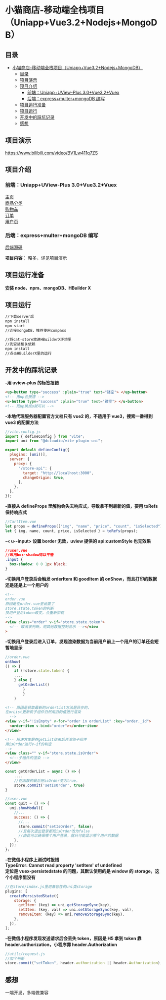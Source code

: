 # 小猫商店-移动端全栈项目（Uniapp+Vue3.2+Nodejs+MongoDB）

## 目录

- [小猫商店-移动端全栈项目（Uniapp+Vue3.2+Nodejs+MongoDB）](#小猫商店-移动端全栈项目uniappvue32nodejsmongodb)
  - [目录](#目录)
  - [项目演示 ](#项目演示-)
  - [项目介绍 ](#项目介绍-)
    - [前端：Uniapp+UView-Plus 3.0+Vue3.2+Vuex](#前端uniappuview-plus-30vue32vuex)
    - [后端：express+multer+mongoDB 编写](#后端expressmultermongodb-编写)
  - [项目运行准备 ](#项目运行准备-)
  - [项目运行 ](#项目运行-)
  - [开发中的踩坑记录 ](#开发中的踩坑记录-)
  - [感想 ](#感想-)

## 项目演示 <a name = "demo"></a>

https://www.bilibili.com/video/BV1Lw411q7ZS

## 项目介绍 <a name = "about"></a>

### 前端：Uniapp+UView-Plus 3.0+Vue3.2+Vuex

[主页](pages/index/index.vue)  
[商品分类](pages/search/search.vue)  
[购物车](pages/cart/cart.vue)  
[订单](pages/order/order.vue)  
[用户页](pages/user/user.vue)

### 后端：express+multer+mongoDB 编写

[后端源码](https://github.com/luzhonglian/pretty-cat/tree/main/server)

**项目内容**： 略多，详见项目演示

## 项目运行准备 <a name = "getting_started"></a>

**安装 node、npm、mongoDB、HBuilder X**

## 项目运行 <a name = "usage"></a>

```cmd
//下载server后
npm install
npm start
//连接mongoDB，推荐使用compass

//将cat-store放进HBuilderX环境里
//先安装相关依赖
npm install
//点击HBuilderX里的运行
```

## 开发中的踩坑记录 <a name = "bug"></a>

**-用 uview-plus 的标签报错**

```html
<up-button type="success" :plain="true" text="镂空"> </up-button>
<!-- 用up会报错 -->
<u-button type="success" :plain="true" text="镂空"> </u-button>
<!-- 把up换成u就可以 -->
```

**-本地代理服务器配置官方文档只有 vue2 的，不适用于 vue3，搜索一番得到 vue3 的配置方法**

```javascript
//vite.config.js
import { defineConfig } from "vite";
import uni from "@dcloudio/vite-plugin-uni";

export default defineConfig({
  plugins: [uni()],
  server: {
    proxy: {
      "/store-api": {
        target: "http://localhost:3000",
        changeOrigin: true,
      },
    },
  },
});
```

**-直接从 defineProps 里解构会失去响应式，导致拿不到最新的值，要用 toRefs 保持响应式**

```javascript
//CartItem.vue
let props = defineProps(["img", "name", "price", "count", "isSelected"]);
let { img, name, count, price, isSelected } = toRefs(props);
```

**-< u--input> 设置 border 无效，uview 提供的 api:customStyle 也无效果**

```css
//user.vue
//改用box-shadow得以平替
.input {
  box-shadow: 0 0 1px black;
}
```

**-切换用户登录后会触发 orderItem 和 goodItem 的 onShow，而且打印的数据还是还是上一个用户的**

```html
<!-- 
order.vue
原因是在order.vue里设置了
store.state.token的判断 
换用户登后token改变，会重新加载
-->
<view class="order" v-if="store.state.token">
  <!-- 取消该判断，用其他数据控制显示 --></view
>
```

**-切换用户登录后进入订单，发现渲染数据为当前用户前上一个用户的订单还会短暂地显示**

```javascript
//order.vue
onShow(
() => {
    if (!store.state.token) {
    ....
    } else {
      getOrderList()
        }
        }
    )
```

```html
<!-- 原因是获取最新的orderList方法是异步的，
在orList更新前子组件仍然用旧的值进行渲染
  -->
<view v-if="!isEmpty" v-for="order in orderList" :key="order._id">
  <order-item v-bind="order"></order-item>
</view>
```

```html
<!-- 解决方案是在getList结束后再渲染子组件
用isOrder进行v-if的判定
-->
<view class="" v-if="store.state.isOrder">
  <!--子组件的渲染 -->
</view>
```

```javascript
const getOrderList = async () => {
    ....
    //在函数的最后把isOrder变为true，
    store.commit('setIsOrder', true)
}
```

```javascript
//user.vue
const quit = () => {
  uni.showModal({
    //...
    success: () => {
      //...
      store.commit("setIsOrder", false);
      //且每次退出登录都把isOrder改为false
      //由此可以确保哪个用户登录，就只可能显示哪个用户的数据
    },
  });
};
```

**-在微信小程序上测试时报错  
TypeError: Cannot read property 'setItem' of undefined  
定位是 vuex-persistedstate 的问题，其默认使用的是 window 的 storage，这个小程序里没有**

```javascript
//在store/index.js里用兼容性的uni类storage
plugins: [
  createPersistedState({
    storage: {
      getItem: (key) => uni.getStorageSync(key),
      setItem: (key, val) => uni.setStorageSync(key, val),
      removeItem: (key) => uni.removeStorageSync(key),
    },
  }),
];
```

**-在微信小程序发现发送请求后会丢失 token，原因是 H5 拿到 token 靠 header.authorization，小程序靠 header.Authorization**

```javascript
//utils/request.js
//加个判断
store.commit("setToken", header.authorization || header.Authorization);
```

## 感想 <a name = "opinion"></a>

一端开发，多端做兼容
